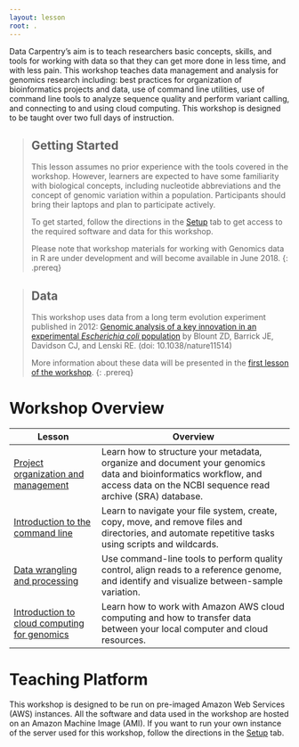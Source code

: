 ```yaml
---
layout: lesson
root: .
---
```


Data Carpentry’s aim is to teach researchers basic concepts, skills, and tools for working
with data so that they can get more done in less time, and with less pain. This workshop
teaches data management and analysis for genomics research including: 
best practices for organization of bioinformatics projects and data, use of command line 
utilities, use of command line tools to analyze sequence quality and 
perform variant calling, and connecting to and using cloud computing. This workshop is designed to 
be taught over two full days of instruction.

> ## Getting Started
>
> This lesson assumes no prior experience with the tools covered in the workshop. 
> However, learners are expected to have some familiarity with biological concepts,
> including nucleotide abbreviations and the 
> concept of genomic variation within a population. Participants should bring their laptops and plan to participate actively. 
> 
> To get started, follow the directions in the [Setup](setup.html) tab to 
> get access to the required software and data for this workshop.
> 
> Please note that workshop materials for working with Genomics data in R are under development and will become available
> in June 2018.
{: .prereq}

> ## Data
> 
> This workshop uses data from a long term evolution experiment published in 2012: [Genomic analysis of a key innovation in an experimental *Escherichia coli* population](http://www.nature.com/nature/journal/v489/n7417/full/nature11514.html) by Blount ZD, Barrick JE, Davidson CJ, and Lenski RE. (doi: 10.1038/nature11514)
>
> More information about these data will be presented in the [first lesson of the workshop](http://www.datacarpentry.org/organization-genomics/data/).
{: .prereq} 

# Workshop Overview 

| Lesson    | Overview |
| ------- | ---------- |
| [Project organization and management](https://datacarpentry.github.io/organization-genomics/) | Learn how to structure your metadata, organize and document your genomics data and bioinformatics workflow, and access data on the NCBI sequence read archive (SRA) database.|
| [Introduction to the command line](https://datacarpentry.github.io/shell-genomics/) |  Learn to navigate your file system, create, copy, move, and remove files and directories, and automate repetitive tasks using scripts and wildcards. |
|[Data wrangling and processing](https://datacarpentry.github.io/wrangling-genomics/) | Use command-line tools to perform quality control, align reads to a reference genome, and identify and visualize between-sample variation. |
|[Introduction to cloud computing for genomics](http://www.datacarpentry.org/cloud-genomics/) | Learn how to work with Amazon AWS cloud computing and how to transfer data between your local computer and cloud resources. |

# Teaching Platform
This workshop is designed to be run on pre-imaged Amazon Web Services (AWS)
instances. All the software and data used in the workshop are hosted on an Amazon Machine Image (AMI).
If you want to run your own instance of the server used for this workshop, follow the directions in the [Setup](setup/) tab. 

